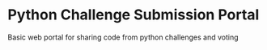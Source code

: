 # Python Challenge Submission Portal

Basic web portal for sharing code from python challenges and voting
